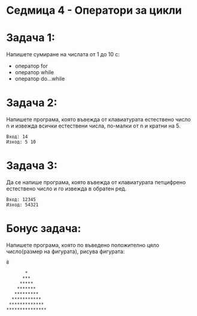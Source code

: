 # Седмица 4 - Оператори за цикли

Задача 1:
=
Напишете сумиране на числата от 1 до 10 с:
- оператор for
- оператор while
- оператор do...while

Задача 2:
=
Напишете програма, която въвежда от клавиатурата естествено число n и извежда всички естествени числа, по-малки от n и кратни на 5.
```
Вход: 14
Изход: 5 10
```

Задача 3:
=
Да се напише програма, която въвежда от клавиатурата петцифрено естествено число и го извежда в обратен ред.
```
Вход: 12345
Изход: 54321
```

Бонус задача:
=
Напишете програма, която по въвeдено положително цяло число(размер на фигурата), рисува фигурата:
```
8
     	 
       *
      ***
     *****
    *******
   *********
  ***********
 *************
***************
```

